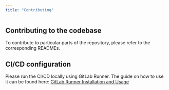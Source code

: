 ```yaml
---
title: "Contributing"
---
```


## Contributing to the codebase

To contribute to particular parts of the repository, please refer to the corresponding READMEs.

## CI/CD configuration

Please run the CI/CD locally using GitLab Runner. The guide on how to use it can be found here: [GitLab Runner Installation and Usage](https://medium.com/@umutuluer/how-to-test-gitlab-ci-locally-f9e6cef4f054)
